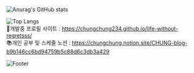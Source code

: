 
![Anurag's GitHub stats](https://github-readme-stats.vercel.app/api?username=chungchung234&show_icons=true&theme=dark) 

![Top Langs](https://github-readme-stats.vercel.app/api/top-langs/?username=chungchung234&langs_count=10&layout=compact&theme=dark)
<br>
🔧개발중 프로필 사이트 : https://chungchung234.github.io/life-without-regretsss/
<br>
:books:개인 공부 및 스케줄 노션 : https://chungchung.notion.site/CHUNG-blog-b9b146cc6bd94759b5c88d6c3db3a429
<br>

![Footer](https://capsule-render.vercel.app/api?type=waving&color=auto&height=200&section=footer)

